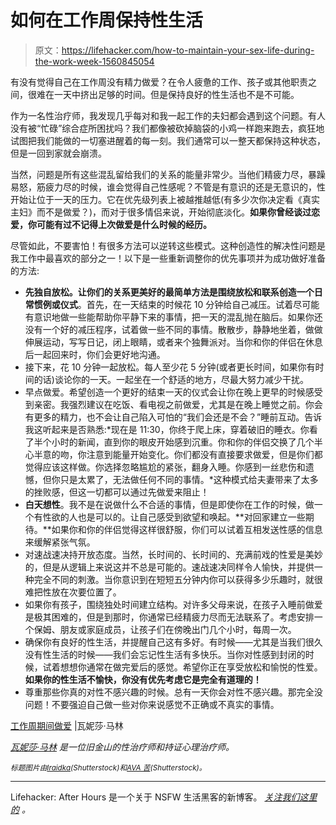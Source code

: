 # 如何在工作周保持性生活

> 原文：<https://lifehacker.com/how-to-maintain-your-sex-life-during-the-work-week-1560845054>

有没有觉得自己在工作周没有精力做爱？在令人疲惫的工作、孩子或其他职责之间，很难在一天中挤出足够的时间。但是保持良好的性生活也不是不可能。



作为一名性治疗师，我发现几乎每对和我一起工作的夫妇都会遇到这个问题。有人没有被“忙碌”综合症所困扰吗？我们都像被砍掉脑袋的小鸡一样跑来跑去，疯狂地试图把我们能做的一切塞进醒着的每一刻。我们通常可以一整天都保持这种状态，但是一回到家就会崩溃。

当然，问题是所有这些混乱留给我们的关系的能量非常少。当他们精疲力尽，暴躁易怒，筋疲力尽的时候，谁会觉得自己性感呢？不管是有意识的还是无意识的，性开始让位于一天的压力。它在优先级列表上被越推越低(有多少次你决定看《真实主妇》而不是做爱？)，而对于很多情侣来说，开始彻底淡化。**如果你曾经谈过恋爱，你可能有过不记得上次做爱是什么时候的经历。**

尽管如此，不要害怕！有很多方法可以逆转这些模式。这种创造性的解决性问题是我工作中最喜欢的部分之一！以下是一些重新调整你的优先事项并为成功做好准备的方法:

*   **先独自放松。**让你们的关系更美好的最简单方法是**围绕放松和联系创造一个日常惯例或仪式**。首先，在一天结束的时候花 10 分钟给自己减压。试着尽可能有意识地做一些能帮助你平静下来的事情，把一天的混乱抛在脑后。如果你还没有一个好的减压程序，试着做一些不同的事情。散散步，静静地坐着，做做伸展运动，写写日记，闭上眼睛，或者来个独舞派对。当你和你的伴侣在休息后一起回来时，你们会更好地沟通。
*   接下来，花 10 分钟一起放松。每人至少花 5 分钟(或者更长时间，如果你有时间的话)谈论你的一天。一起坐在一个舒适的地方，尽最大努力减少干扰。
*   早点做爱。希望创造一个更好的结束一天的仪式会让你在晚上更早的时候感受到亲密。我强烈建议在吃饭、看电视之前做爱，尤其是在晚上睡觉之前。你会有更多的精力，也不会让自己陷入可怕的“我们会还是不会？”睡前互动。告诉我这听起来是否熟悉:*现在是 11:30，你终于爬上床，穿着破旧的睡衣。你看了半个小时的新闻，直到你的眼皮开始感到沉重。你和你的伴侣交换了几个半心半意的吻，你注意到能量开始变化。你们都没有直接要求做爱，但是你们都觉得应该这样做。你选择忽略尴尬的紧张，翻身入睡。你感到一丝悲伤和遗憾，但你只是太累了，无法做任何不同的事情。*这种模式给夫妻带来了太多的挫败感，但这一切都可以通过先做爱来阻止！
*   **白天想性**。我不是在说做什么不合适的事情，但是即使你在工作的时候，做一个有性欲的人也是可以的。让自己感受到欲望和唤起。**对回家建立一些期待。**如果你和你的伴侣觉得这样很舒服，你们可以试着互相发送性感的信息来缓解紧张气氛。
*   对速战速决持开放态度。当然，长时间的、长时间的、充满前戏的性爱是美妙的，但是从逻辑上来说这并不总是可能的。速战速决同样令人愉快，并提供一种完全不同的刺激。当你意识到在短短五分钟内你可以获得多少乐趣时，就很难把性放在次要位置了。
*   如果你有孩子，围绕独处时间建立结构。对许多父母来说，在孩子入睡前做爱是极其困难的，但是到那时，你通常已经精疲力尽而无法联系了。考虑安排一个保姆、朋友或家庭成员，让孩子们在傍晚出门几个小时，每周一次。
*   确保你有良好的性生活，并提醒自己这有多好。有时候——尤其是当我们很久没有性生活的时候——我们会忘记性生活有多快乐。当你对性感到封闭的时候，试着想想你通常在做完爱后的感觉。希望你正在享受放松和愉悦的性爱。**如果你的性生活不愉快，你没有优先考虑它是完全有道理的！**
*   尊重那些你真的对性不感兴趣的时候。总有一天你会对性不感兴趣。那完全没问题！不要强迫自己做一些对你来说感觉不正确或不真实的事情。

[工作周期间做爱](http://vmtherapy.com/2014/01/readers-request-fridays-sex-and-the-work-week/) |瓦妮莎·马林

[*瓦妮莎·马林*](http://vmtherapy.com/) *是一位旧金山的性治疗师和持证心理治疗师。*

<small>*标题图片由*</small>[<small>*Iraidka*</small>](http://www.shutterstock.com/pic-47783104/stock-vector-sex-symbol.html)<small>*(Shutterstock)和*</small>[<small>*AVA 苦*</small>](http://www.shutterstock.com/pic-183598613/stock-vector-sex-vector-format.html)<small>*(Shutterstock)。*</small>

* * *

Lifehacker: After Hours 是一个关于 NSFW 生活黑客的新博客。 [*关注我们这里的*](https://twitter.com/LHAfterHours) *。*